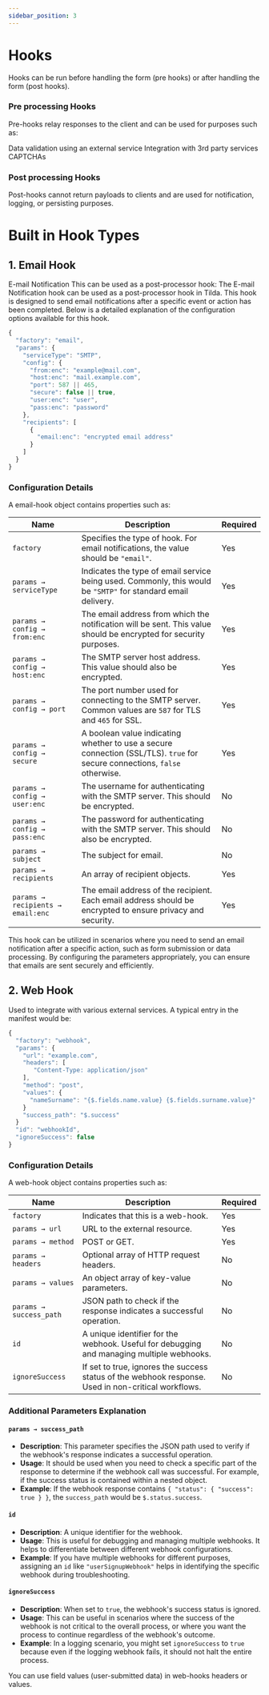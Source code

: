 ```yaml
---
sidebar_position: 3
---
```


# Hooks

Hooks can be run before handling the form (pre hooks) or after handling the form (post hooks).

### Pre processing Hooks

Pre-hooks relay responses to the client and can be used for purposes such as:

Data validation using an external service
Integration with 3rd party services
CAPTCHAs

### Post processing Hooks

Post-hooks cannot return payloads to clients and are used for notification, logging, or persisting purposes.

# Built in Hook Types

## 1. Email Hook

E-mail Notification
This can be used as a post-processor hook:
The E-mail Notification hook can be used as a post-processor hook in Tilda. This hook is designed to send email notifications after a specific event or action has been completed. Below is a detailed explanation of the configuration options available for this hook.

```jsx
{
  "factory": "email",
  "params": {
    "serviceType": "SMTP",
    "config": {
      "from:enc": "example@mail.com",
      "host:enc": "mail.example.com",
      "port": 587 || 465,
      "secure": false || true,
      "user:enc": "user",
      "pass:enc": "password"
    },
    "recipients": [
      {
        "email:enc": "encrypted email address"
      }
    ]
  }
}
```

### Configuration Details
A email-hook object contains properties such as:

| Name                              | Description                                                                                                                | Required |
| --------------------------------- | -------------------------------------------------------------------------------------------------------------------------- | -------- |
| `factory`                         | Specifies the type of hook. For email notifications, the value should be `"email"`.                                        | Yes      |
| `params → serviceType`            | Indicates the type of email service being used. Commonly, this would be `"SMTP"` for standard email delivery.              | Yes      |
| `params → config → from:enc`      | The email address from which the notification will be sent. This value should be encrypted for security purposes.          | Yes      |
| `params → config → host:enc`      | The SMTP server host address. This value should also be encrypted.                                                         | Yes      |
| `params → config → port`          | The port number used for connecting to the SMTP server. Common values are `587` for TLS and `465` for SSL.                 | Yes      |
| `params → config → secure`        | A boolean value indicating whether to use a secure connection (SSL/TLS). `true` for secure connections, `false` otherwise. | Yes      |
| `params → config → user:enc`      | The username for authenticating with the SMTP server. This should be encrypted.                                            | No       |
| `params → config → pass:enc`      | The password for authenticating with the SMTP server. This should also be encrypted.                                       | No       |
| `params → subject`             | The subject for email.                                                                                             | No      |
| `params → recipients`             | An array of recipient objects.                                                                                             | Yes      |
| `params → recipients → email:enc` | The email address of the recipient. Each email address should be encrypted to ensure privacy and security.                 | Yes      |


This hook can be utilized in scenarios where you need to send an email notification after a specific action, such as form submission or data processing. By configuring the parameters appropriately, you can ensure that emails are sent securely and efficiently.

## 2. Web Hook

Used to integrate with various external services. A typical entry in the manifest would be:

```jsx
{
  "factory": "webhook",
  "params": {
    "url": "example.com",
    "headers": [
       "Content-Type: application/json"
    ],
    "method": "post",
    "values": {
      "nameSurname": "{$.fields.name.value} {$.fields.surname.value}"
    }
    "success_path": "$.success"
  }
  "id": "webhookId",
  "ignoreSuccess": false
}
```
### Configuration Details
A web-hook object contains properties such as:

| Name               | Description                              | Required |
| ------------------ | ---------------------------------------- | -------- |
| `factory`          | Indicates that this is a web-hook.       | Yes      |
| `params → url`     | URL to the external resource.            | Yes      |
| `params → method`  | POST or GET.                             | Yes      |
| `params → headers` | Optional array of HTTP request headers.  | No       |
| `params → values`  | An object array of key-value parameters. | No       |
| `params → success_path`  | JSON path to check if the response indicates a successful operation. | No       |
| `id`  | A unique identifier for the webhook. Useful for debugging and managing multiple webhooks. | No       |
| `ignoreSuccess`  | If set to true, ignores the success status of the webhook response. Used in non-critical workflows. | No       |

### Additional Parameters Explanation

#### `params → success_path`

- **Description**: This parameter specifies the JSON path used to verify if the webhook's response indicates a successful operation.
- **Usage**: It should be used when you need to check a specific part of the response to determine if the webhook call was successful. For example, if the success status is contained within a nested object.
- **Example**: If the webhook response contains `{ "status": { "success": true } }`, the `success_path` would be `$.status.success`.

#### `id`

- **Description**: A unique identifier for the webhook.
- **Usage**: This is useful for debugging and managing multiple webhooks. It helps to differentiate between different webhook configurations.
- **Example**: If you have multiple webhooks for different purposes, assigning an `id` like `"userSignupWebhook"` helps in identifying the specific webhook during troubleshooting.

#### `ignoreSuccess`

- **Description**: When set to `true`, the webhook's success status is ignored.
- **Usage**: This can be useful in scenarios where the success of the webhook is not critical to the overall process, or where you want the process to continue regardless of the webhook's outcome.
- **Example**: In a logging scenario, you might set `ignoreSuccess` to `true` because even if the logging webhook fails, it should not halt the entire process.


You can use field values (user-submitted data) in web-hooks headers or values.
